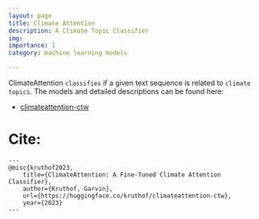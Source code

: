 ```yaml
---
layout: page
title: Climate Attention
description: A Climate Topic Classifier
img: 
importance: 1
category: machine learning models

---
```


ClimateAttention `classifies` if a given text sequence is related to `climate topics`. 
The models and detailed descriptions can be found here:

*  [climateattention-ctw ](https://huggingface.co/kruthof/climateattention-ctw)

# Cite:
    ---
    @misc{kruthof2023,
        title={ClimateAttention: A Fine-Tuned Climate Attention Classifier},
        author={Kruthof, Garvin},
        url={https://huggingface.co/kruthof/climateattention-ctw},
        year={2023}
    ---


